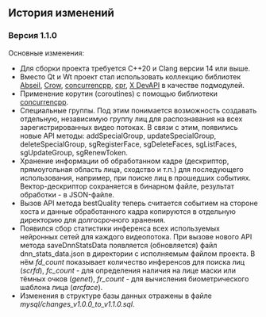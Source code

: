 ## История изменений
### Версия 1.1.0
Основные изменения:
- Для сборки проекта требуется C++20 и Clang версии 14 или выше.
- Вместо Qt и Wt проект стал использовать коллекцию библиотек [Abseil](https://abseil.io/about/intro), [Crow](https://crowcpp.org/), [concurrencpp](https://github.com/David-Haim/concurrencpp), [cpr](https://github.com/libcpr/cpr), [X DevAPI](https://dev.mysql.com/doc/dev/connector-cpp/8.0/devapi_ref.html) в качестве подмодулей.
- Применение корутин (coroutines) с помощью библиотеки [concurrencpp](https://github.com/David-Haim/concurrencpp).
- Специальные группы. Под этим понимается возможность создавать отдельную, независимую группу лиц для распознавания на всех зарегистрированных видео потоках. В связи с этим, появились новые API методы: addSpecialGroup, updateSpecialGroup, deleteSpecialGroup, sgRegisterFace, sgDeleteFaces, sgListFaces, sgUpdateGroup, sgRenewToken.
- Хранение информации об обработанном кадре (дескриптор, прямоугольная область лица, сходство и т.п.) для последующего использования, например, при поиске лиц в прошедших событиях. Вектор-дескриптор сохраняется в бинарном файле, результат обработки - в JSON-файле.
- Вызов API метода bestQuality теперь считается событием на стороне хоста и данные обработанного кадра копируются в отдельную директорию для долгосрочного хранения.
- Появился сбор статистики инференса всех используемых нейронных сетей для каждого видеопотока. При вызове нового API метода saveDnnStatsData появляется (обновляется) файл dnn_stats_data.json в директории с исполняемым файлом проекта. В нём *fd_count* показывает количество инференсов для поиска лиц (*scrfd*), *fc_count* - для определения наличия на лице маски или тёмных очков (*genet*), *fr_count* - для вычисления биометрического шаблона лица (*arcface*).
- Изменения в структуре базы данных отражены в файле *mysql/changes_v1.0.0_to_v1.1.0.sql*.
